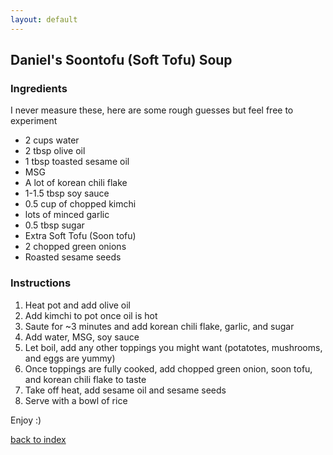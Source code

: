 ```yaml
---
layout: default
---
```


## Daniel's Soontofu (Soft Tofu) Soup


### Ingredients

I never measure these, here are some rough guesses but feel free to experiment
- 2 cups water
- 2 tbsp olive oil
- 1 tbsp toasted sesame oil
- MSG
- A lot of korean chili flake
- 1-1.5 tbsp soy sauce
- 0.5 cup of chopped kimchi
- lots of minced garlic
- 0.5 tbsp sugar
- Extra Soft Tofu (Soon tofu)
- 2 chopped green onions
- Roasted sesame seeds

### Instructions

1. Heat pot and add olive oil
2. Add kimchi to pot once oil is hot
3. Saute for ~3 minutes and add korean chili flake, garlic, and sugar
4. Add water, MSG, soy sauce
5. Let boil, add any other toppings you might want (potatotes, mushrooms, and eggs are yummy)
6. Once toppings are fully cooked, add chopped green onion, soon tofu, and korean chili flake to taste
7. Take off heat, add sesame oil and sesame seeds
8. Serve with a bowl of rice 

Enjoy :)

[back to index](../)